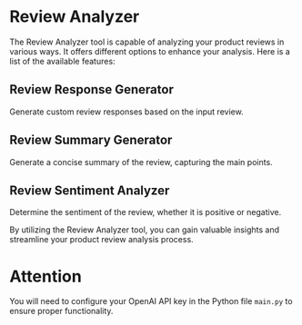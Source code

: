 # Review Analyzer

The Review Analyzer tool is capable of analyzing your product reviews in various ways. It offers different options to enhance your analysis. Here is a list of the available features:

## Review Response Generator

Generate custom review responses based on the input review.

## Review Summary Generator

Generate a concise summary of the review, capturing the main points.

## Review Sentiment Analyzer

Determine the sentiment of the review, whether it is positive or negative.

By utilizing the Review Analyzer tool, you can gain valuable insights and streamline your product review analysis process.

# Attention

You will need to configure your OpenAI API key in the Python file `main.py` to ensure proper functionality.
